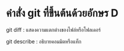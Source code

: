 # คำสั่ง git ที่ขึ้นต้นด้วยอักษร D
git diff : แสดงความแตกต่างของไฟล์หรือโฟลเดอร์

git describe : อธิบายคอมมิตหรือแท็ก
